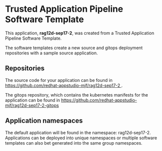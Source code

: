 # Trusted Application Pipeline Software Template

This application, **rag12d-sep17-2**, was created from a Trusted Application Pipeline Software Template.

The software templates create a new source and gitops deployment repositories with a sample source application. 

## Repositories

The source code for your application can be found in [https://github.com/redhat-appstudio-mjf/rag12d-sep17-2 ](https://github.com/redhat-appstudio-mjf/rag12d-sep17-2 ).
 
The gitops repository, which contains the kubernetes manifests for the application can be found in 
[https://github.com/redhat-appstudio-mjf/rag12d-sep17-2-gitops ](https://github.com/redhat-appstudio-mjf/rag12d-sep17-2-gitops ) 

## Application namespaces 

The default application will be found in the namespace: rag12d-sep17-2. Applications can be deployed into unique namespaces or multiple software templates can also bet generated into the same group namespaces.  